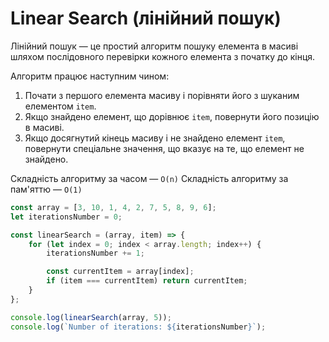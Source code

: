 # Linear Search (лінійний пошук)

Лінійний пошук — це простий алгоритм пошуку елемента в масиві шляхом послідовного перевірки кожного елемента з початку до кінця.

Алгоритм працює наступним чином:

1. Почати з першого елемента масиву і порівняти його з шуканим елементом `item`.
2. Якщо знайдено елемент, що дорівнює `item`, повернути його позицію в масиві.
3. Якщо досягнутий кінець масиву і не знайдено елемент `item`, повернути спеціальне значення, що вказує на те, що елемент не знайдено.

Складність алгоритму за часом — `O(n)`
Складність алгоритму за пам'яттю — `O(1)`

```js
const array = [3, 10, 1, 4, 2, 7, 5, 8, 9, 6];
let iterationsNumber = 0;

const linearSearch = (array, item) => {
    for (let index = 0; index < array.length; index++) {
        iterationsNumber += 1;

        const currentItem = array[index];
        if (item === currentItem) return currentItem;
    }
};

console.log(linearSearch(array, 5));
console.log(`Number of iterations: ${iterationsNumber}`);
```
